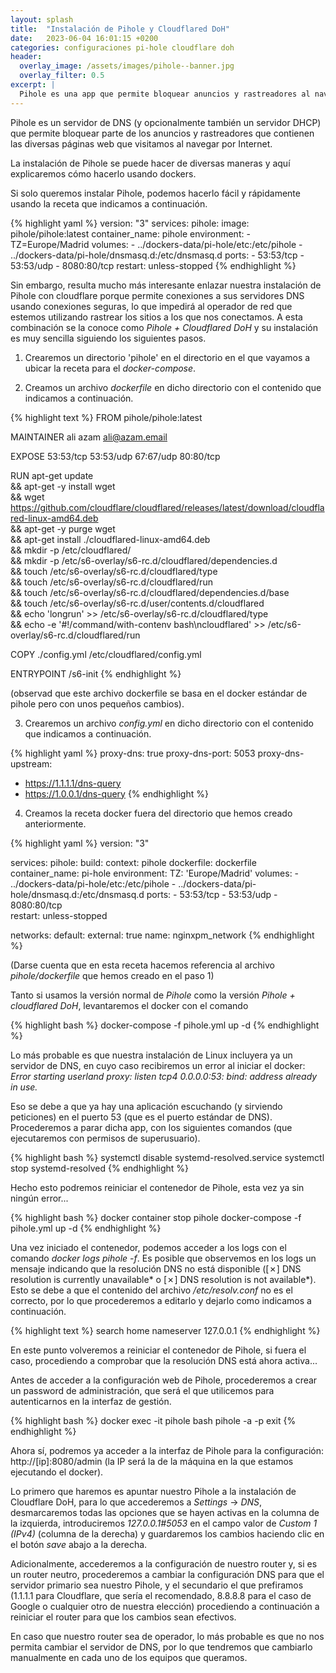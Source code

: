 ```yaml
---
layout: splash 
title:  "Instalación de Pihole y Cloudflared DoH"
date:   2023-06-04 16:01:15 +0200
categories: configuraciones pi-hole cloudflare doh
header:
  overlay_image: /assets/images/pihole--banner.jpg
  overlay_filter: 0.5 
excerpt: |
  Pihole es una app que permite bloquear anuncios y rastreadores al navegar por Internet. 
---
```

Pihole es un servidor de DNS (y opcionalmente también un servidor DHCP) que permite bloquear parte de los anuncios y rastreadores que contienen las diversas páginas web que visitamos al navegar por Internet.

La instalación de Pihole se puede hacer de diversas maneras y aquí explicaremos cómo hacerlo usando dockers.

Si solo queremos instalar Pihole, podemos hacerlo fácil y rápidamente usando la receta que indicamos a continuación.

{% highlight yaml %}
version: "3"
services:
  pihole:
    image: pihole/pihole:latest
    container_name: pihole
    environment:
      - TZ=Europe/Madrid
    volumes:
      - ../dockers-data/pi-hole/etc:/etc/pihole
      - ../dockers-data/pi-hole/dnsmasq.d:/etc/dnsmasq.d
    ports:
      - 53:53/tcp
      - 53:53/udp
      - 8080:80/tcp 
    restart: unless-stopped
{% endhighlight %}

Sin embargo, resulta mucho más interesante enlazar nuestra instalación de Pihole con cloudflare porque permite conexiones a sus servidores DNS usando conexiones seguras, lo que impedirá al operador de red que estemos utilizando rastrear los sitios a los que nos conectamos. A esta combinación se la conoce como *Pihole + Cloudflared DoH* y su instalación es muy sencilla siguiendo los siguientes pasos.

1. Crearemos un directorio 'pihole' en el directorio en el que vayamos a ubicar la receta para el *docker-compose*.

2. Creamos un archivo *dockerfile* en dicho directorio con el contenido que indicamos a continuación.

{% highlight text %}
FROM pihole/pihole:latest

MAINTAINER ali azam <ali@azam.email>

EXPOSE 53:53/tcp 53:53/udp 67:67/udp 80:80/tcp

RUN apt-get update \
    && apt-get -y install wget \
    && wget https://github.com/cloudflare/cloudflared/releases/latest/download/cloudflared-linux-amd64.deb \
    && apt-get -y purge wget \
    && apt-get install ./cloudflared-linux-amd64.deb \
    && mkdir -p /etc/cloudflared/ \
    && mkdir -p /etc/s6-overlay/s6-rc.d/cloudflared/dependencies.d \
    && touch /etc/s6-overlay/s6-rc.d/cloudflared/type \
    && touch /etc/s6-overlay/s6-rc.d/cloudflared/run \
    && touch /etc/s6-overlay/s6-rc.d/cloudflared/dependencies.d/base \
    && touch /etc/s6-overlay/s6-rc.d/user/contents.d/cloudflared \
    && echo 'longrun' >> /etc/s6-overlay/s6-rc.d/cloudflared/type \
    && echo -e '#!/command/with-contenv bash\ncloudflared' >> /etc/s6-overlay/s6-rc.d/cloudflared/run

COPY ./config.yml /etc/cloudflared/config.yml

ENTRYPOINT /s6-init
{% endhighlight %}

(observad que este archivo dockerfile se basa en el docker estándar de pihole pero con unos pequeños cambios).

3. Crearemos un archivo *config.yml* en dicho directorio con el contenido que indicamos a continuación.

{% highlight yaml %}
proxy-dns: true
proxy-dns-port: 5053
proxy-dns-upstream:
  - https://1.1.1.1/dns-query
  - https://1.0.0.1/dns-query
{% endhighlight %}

4. Creamos la receta docker fuera del directorio que hemos creado anteriormente.

{% highlight yaml %}
version: "3"

services:
    pihole:
      build:
        context: pihole
        dockerfile: dockerfile
      container_name: pi-hole
      environment:
        TZ: 'Europe/Madrid'
      volumes:
        - ../dockers-data/pi-hole/etc:/etc/pihole
        - ../dockers-data/pi-hole/dnsmasq.d:/etc/dnsmasq.d
      ports:
        - 53:53/tcp
        - 53:53/udp
        - 8080:80/tcp        
      restart: unless-stopped

networks:
  default:
    external: true
    name: nginxpm_network
{% endhighlight %}

(Darse cuenta que en esta receta hacemos referencia al archivo *pihole/dockerfile* que hemos creado en el paso 1)

Tanto si usamos la versión normal de *Pihole* como la versión *Pihole + cloudflared DoH*, levantaremos el docker con el comando 

{% highlight bash %}
docker-compose -f pihole.yml up -d
{% endhighlight %}

Lo más probable es que nuestra instalación de Linux incluyera ya un servidor de DNS, en cuyo caso recibiremos un error al iniciar el docker: *Error starting userland proxy: listen tcp4 0.0.0.0:53: bind: address already in use.* 

Eso se debe a que ya hay una aplicación escuchando (y sirviendo peticiones) en el puerto 53 (que es el puerto estándar de DNS). Procederemos a parar dicha app, con los siguientes comandos (que ejecutaremos con permisos de superusuario).

{% highlight bash %}
systemctl disable systemd-resolved.service
systemctl stop systemd-resolved
{% endhighlight %}

Hecho esto podremos reiniciar el contenedor de Pihole, esta vez ya sin ningún error...

{% highlight bash %}
docker container stop pihole
docker-compose -f pihole.yml up -d
{% endhighlight %}

Una vez iniciado el contenedor, podemos acceder a los logs con el comando *docker logs pihole -f*. Es posible que observemos en los logs un mensaje indicando que 
la resolución DNS no está disponible ([✗] DNS resolution is currently unavailable* o [✗] DNS resolution is not available*). Esto se debe a que el contenido del archivo */etc/resolv.conf* no es el correcto, por lo que procederemos a editarlo y dejarlo como indicamos a continuación.

{% highlight text %}
search home
nameserver 127.0.0.1
{% endhighlight %}

En este punto volveremos a reiniciar el contenedor de Pihole, si fuera el caso, procediendo a comprobar que la resolución DNS está ahora activa...

Antes de acceder a la configuración web de Pihole, procederemos a crear un password de administración, que será el que utilicemos para autenticarnos en la interfaz de gestión.

{% highlight bash %}
docker exec -it pihole bash
pihole -a -p
exit
{% endhighlight %}

Ahora sí, podremos ya acceder a la interfaz de Pihole para la configuración: http://[ip]:8080/admin (la IP será la de la máquina en la que estamos ejecutando el docker).

Lo primero que haremos es apuntar nuestro Pihole a la instalación de Cloudflare DoH, para lo que accederemos a *Settings* -> *DNS*, desmarcaremos todas las opciones que se hayen activas en la columna de la izquierda, introduciremos *127.0.0.1#5053* en el campo valor de *Custom 1 (IPv4)* (columna de la derecha) y guardaremos los cambios haciendo clic en el botón *save* abajo a la derecha.

Adicionalmente, accederemos a la configuración de nuestro router y, si es un router neutro, procederemos a cambiar la configuración DNS para que el servidor primario sea nuestro Pihole, y el secundario el que prefiramos (1.1.1.1 para Cloudflare, que sería el recomendado, 8.8.8.8 para el caso de Google o cualquier otro de nuestra elección) procediendo a continuación a reiniciar el router para que los cambios sean efectivos.

En caso que nuestro router sea de operador, lo más probable es que no nos permita cambiar el servidor de DNS, por lo que tendremos que cambiarlo manualmente en cada uno de los equipos que queramos.
